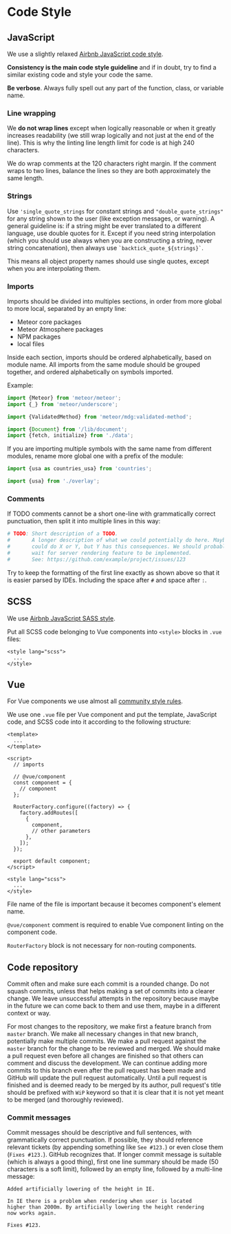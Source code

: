 # Code Style

## JavaScript

We use a slightly relaxed [Airbnb JavaScript code style](https://github.com/airbnb/javascript).

**Consistency is the main code style guideline** and if in doubt, try to find a similar existing code and style
your code the same.

**Be verbose**. Always fully spell out any part of the function, class, or variable name.

### Line wrapping

We **do not wrap lines** except when logically reasonable or when it greatly increases readability
(we still wrap logically and not just at the end of the line). This is why the linting line length limit
for code is at high 240 characters.

We do wrap comments at the 120 characters right margin. If the comment wraps to two lines, balance the lines
so they are both approximately the same length.

### Strings

Use `'single_quote_strings` for constant strings and `"double_quote_strings"` for any string shown to the
user (like exception messages, or warning). A general guideline is: if a string might be ever translated to a
different language, use double quotes for it. Except if you need string interpolation (which you
should use always when you are constructing a string, never string concatenation), then always use
`` `backtick_quote_${strings}` ``.

This means all object property names should use single quotes, except when you are interpolating them.

### Imports

Imports should be divided into multiples sections, in order from more global to more local, separated by an empty line:
 * Meteor core packages
 * Meteor Atmosphere packages
 * NPM packages
 * local files

Inside each section, imports should be ordered alphabetically, based on module name.
All imports from the same module should be grouped together, and ordered alphabetically on symbols imported.

Example:

```javascript
import {Meteor} from 'meteor/meteor';
import {_} from 'meteor/underscore';

import {ValidatedMethod} from 'meteor/mdg:validated-method';

import {Document} from '/lib/document';
import {fetch, initialize} from './data';
```

If you are importing multiple symbols with the same name from different modules, rename more global one with a prefix
of the module:

```javascript
import {usa as countries_usa} from 'countries';

import {usa} from './overlay';
```

### Comments

If TODO comments cannot be a short one-line with grammatically correct punctuation, then split it into multiple lines in this way:

```python
# TODO: Short description of a TODO.
#       A longer description of what we could potentially do here. Maybe we
#       could do X or Y, but Y has this consequences. We should probably
#       wait for server rendering feature to be implemented.
#       See: https://github.com/example/project/issues/123
```

Try to keep the formatting of the first line exactly as shown above so that it is easier parsed by IDEs.
Including the space after `#` and space after `:`.

## SCSS

We use [Airbnb JavaScript SASS style](https://github.com/airbnb/css).

Put all SCSS code belonging to Vue components into `<style>` blocks in `.vue` files:

```vue
<style lang="scss">
  ...
</style>
```

## Vue

For Vue components we use almost all [community style rules](https://github.com/vuejs/eslint-plugin-vue#bulb-rules).

We use one `.vue` file per Vue component and put the template, JavaScript code, and SCSS code into it according
to the following structure:

```vue
<template>
  ...
</template>

<script>
  // imports

  // @vue/component
  const component = {
    // component
  };

  RouterFactory.configure((factory) => {
    factory.addRoutes([
      {
        component,
        // other parameters
      },
    ]);
  });

  export default component;
</script>

<style lang="scss">
  ...
</style>
```

File name of the file is important because it becomes component's element
name.

`@vue/component` comment is required to enable Vue component linting on the component code.

`RouterFactory` block is not necessary for non-routing components.

## Code repository

Commit often and make sure each commit is a rounded change. Do not squash commits, unless that helps making a set of commits
into a clearer change. We leave unsuccessful attempts in the repository because maybe in the future we can come back to them
and use them, maybe in a different context or way.

For most changes to the repository, we make first a feature branch from `master` branch. We make all necessary changes in
that new branch, potentially make multiple commits. We make a pull request against the `master` branch for the change
to be reviewed and merged. We should make a pull request even before all changes are finished so that others can comment
and discuss the development. We can continue adding more commits to this branch even after the pull request has been made
and GitHub will update the pull request automatically. Until a pull request is finished and is deemed ready to be merged
by its author, pull request's title should be prefixed with `WiP` keyword so that it is clear that it is not yet meant
to be merged (and thoroughly reviewed).

### Commit messages

Commit messages should be descriptive and full sentences, with grammatically correct punctuation.
If possible, they should reference relevant tickets (by appending something like `See #123.`) or even close them
(`Fixes #123.`). GitHub recognizes that. If longer commit message is suitable (which is always a good thing),
first one line summary should be made (50 characters is a soft limit), followed by an empty line, followed
by a multi-line message:

    Added artificially lowering of the height in IE.
    
    In IE there is a problem when rendering when user is located
    higher than 2000m. By artificially lowering the height rendering
    now works again.

    Fixes #123.
